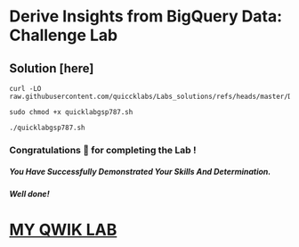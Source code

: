 # Derive Insights from BigQuery Data: Challenge Lab

## Solution [here]

```
curl -LO raw.githubusercontent.com/quiccklabs/Labs_solutions/refs/heads/master/Derive%20Insights%20from%20BigQuery%20Data%3A%20Challenge%20Lab/quicklabgsp787.sh
```

```
sudo chmod +x quicklabgsp787.sh
```

```
./quicklabgsp787.sh
```


### Congratulations 🎉 for completing the Lab !

##### *You Have Successfully Demonstrated Your Skills And Determination.*

#### *Well done!*

# [MY QWIK LAB](https://www.youtube.com/@MyQwiklab)
